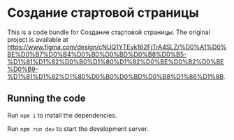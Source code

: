 
  # Создание стартовой страницы

  This is a code bundle for Создание стартовой страницы. The original project is available at https://www.figma.com/design/cNUQ1YTEyk162FjTrA4SLZ/%D0%A1%D0%BE%D0%B7%D0%B4%D0%B0%D0%BD%D0%B8%D0%B5-%D1%81%D1%82%D0%B0%D1%80%D1%82%D0%BE%D0%B2%D0%BE%D0%B9-%D1%81%D1%82%D1%80%D0%B0%D0%BD%D0%B8%D1%86%D1%8B.

  ## Running the code

  Run `npm i` to install the dependencies.

  Run `npm run dev` to start the development server.
  